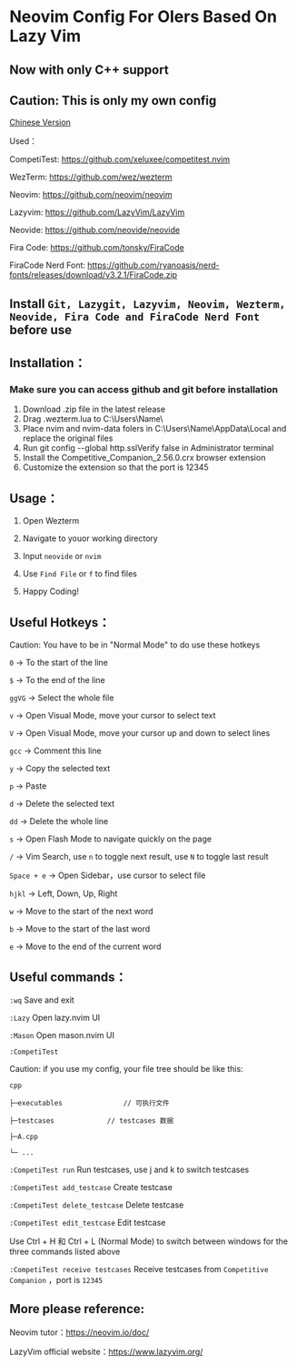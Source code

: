# Neovim Config For OIers Based On Lazy Vim

## Now with only C++ support

## Caution: This is only my own config

[Chinese Version](https://github.com/dengzengxiao/Neovim-Config-For-OIers-Based-On-Lazy-Vim/blob/main/README-CN.md)

Used：

CompetiTest: https://github.com/xeluxee/competitest.nvim

WezTerm: https://github.com/wez/wezterm

Neovim: https://github.com/neovim/neovim

Lazyvim: https://github.com/LazyVim/LazyVim

Neovide: https://github.com/neovide/neovide

Fira Code: https://github.com/tonsky/FiraCode

FiraCode Nerd Font: https://github.com/ryanoasis/nerd-fonts/releases/download/v3.2.1/FiraCode.zip

## Install `Git, Lazygit, Lazyvim, Neovim, Wezterm, Neovide, Fira Code and FiraCode Nerd Font` before use

## Installation：
### Make sure you can access github and git before installation

1. Download .zip file in the latest release
2. Drag .wezterm.lua to C:\Users\Name\ 
3. Place nvim and nvim-data folers in C:\Users\Name\AppData\Local and replace the original files
4. Run git config --global http.sslVerify false in Administrator terminal
5. Install the Competitive_Companion_2.56.0.crx browser extension
6. Customize the extension so that the port is 12345

## Usage：
1. Open Wezterm

2. Navigate to youor working directory

3. Input `neovide` or `nvim`

4. Use `Find File` or `f` to find files
   
5. Happy Coding!
   
## Useful Hotkeys：
Caution: You have to be in "Normal Mode" to do use these hotkeys

`0` -> To the start of the line

`$` -> To the end of the line

`ggVG` -> Select the whole file

`v` -> Open Visual Mode, move your cursor to select text

`V` -> Open Visual Mode, move your cursor up and down to select lines

`gcc` -> Comment this line

`y` -> Copy the selected text

`p` -> Paste

`d` -> Delete the selected text

`dd` -> Delete the whole line

`s` -> Open Flash Mode to navigate quickly on the page

`/` -> Vim Search, use `n` to toggle next result, use `N` to toggle last result

`Space + e` -> Open Sidebar，use cursor to select file

`hjkl` -> Left, Down, Up, Right

`w` -> Move to the start of the next word

`b` -> Move to the start of the last word

`e` -> Move to the end of the current word

## Useful commands：

`:wq` Save and exit

`:Lazy` Open lazy.nvim UI

`:Mason` Open mason.nvim UI

`:CompetiTest`

Caution: if you use my config, your file tree should be like this:

```
cpp

├─executables 				// 可执行文件

├─testcases				// testcases 数据

├─A.cpp

└─ ...
```

`:CompetiTest run` 		Run testcases, use j and k to switch testcases

`:CompetiTest add_testcase` 	Create testcase

`:CompetiTest delete_testcase` 	Delete testcase

`:CompetiTest edit_testcase`	Edit testcase

Use Ctrl + H 和 Ctrl + L (Normal Mode) to switch between windows for the three commands listed above

`:CompetiTest receive testcases`   Receive testcases from `Competitive Companion` ，port is `12345`

## More please reference:
Neovim tutor：https://neovim.io/doc/

LazyVim official website：https://www.lazyvim.org/
